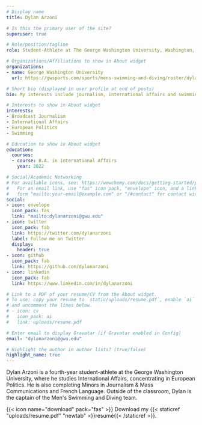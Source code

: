 ```yaml
---
# Display name
title: Dylan Arzoni

# Is this the primary user of the site?
superuser: true

# Role/position/tagline
role: Student-Athlete at The George Washington University, Washington, D.C.

# Organizations/Affiliations to show in About widget
organizations:
- name: George Washington University 
  url: https://gwsports.com/sports/mens-swimming-and-diving/roster/dylan-arzoni/7809

# Short bio (displayed in user profile at end of posts)
bio: My interests include journalism, international affairs and swimming.

# Interests to show in About widget
interests:
- Broadcast Journalism
- International Affairs
- European Politics
- Swimming

# Education to show in About widget
education:
  courses:
  - course: B.A. in International Affairs
    year: 2022

# Social/Academic Networking
# For available icons, see: https://wowchemy.com/docs/getting-started/page-builder/#icons
#   For an email link, use "fas" icon pack, "envelope" icon, and a link in the
#   form "mailto:your-email@example.com" or "/#contact" for contact widget.
social:
- icon: envelope
  icon_pack: fas
  link: "mailto:dylanarzoni@gwu.edu"
- icon: twitter
  icon_pack: fab
  link: https://twitter.com/dylanarzoni
  label: Follow me on Twitter
  display:
    header: true
- icon: github
  icon_pack: fab
  link: https://github.com/dylanarzoni
- icon: linkedin
  icon_pack: fab
  link: https://www.linkedin.com/in/dylanarzoni

# Link to a PDF of your resume/CV from the About widget.
# To use: copy your resume to `static/uploads/resume.pdf`, enable `ai` icons in `params.toml`,
# and uncomment the lines below.
# - icon: cv
#   icon_pack: ai
#   link: uploads/resume.pdf

# Enter email to display Gravatar (if Gravatar enabled in Config)
email: "dylanarzoni@gwu.edu"

# Highlight the author in author lists? (true/false)
highlight_name: true
---
```


Dylan Arzoni is a fourth-year student-athlete at the George Washington University, where he studies International Affairs, concentrating in European Politics. He is also completing Minors in Journalism & Mass Communications and French Language. Outside of the classroom, Dylan is the captain of the Men's Swimming and Diving team. 


{{< icon name="download" pack="fas" >}} Download my {{< staticref "uploads/resume.pdf" "newtab" >}}resumé{{< /staticref >}}.
